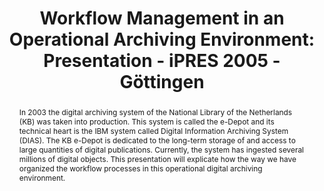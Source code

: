 ---
abstract: In 2003 the digital archiving system of the National Library of the Netherlands
  (KB) was taken into production. This system is called the e-Depot and its technical
  heart is the IBM system called Digital Information Archiving System (DIAS). The
  KB e-Depot is dedicated to the long-term storage of and access to large quantities
  of digital publications. Currently, the system has ingested several millions of
  digital objects. This presentation will explicate how the way we have organized
  the workflow processes in this operational digital archiving environment.
creators:
- Stapel, Johan
date: null
document_url: https://services.phaidra.univie.ac.at/api/object/o:295037/download
grand_parent: iPRES
institutions: []
keywords:
- göttingen
landing_page_url: https://phaidra.univie.ac.at/o:295037
language: eng
layout: publication
license: CC BY-SA 3.0 AT
notes_url: null
parent: iPRES 2005
publication_type: paper
size: 280485
slides_url: null
source_name: iPRES
stream_url: null
title: 'Workflow Management in an Operational Archiving Environment: Presentation
  - iPRES 2005 - Göttingen'
year: 2005
---
